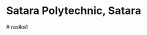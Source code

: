 <!DOCTYPE html>
<html>
<head>
    <title>Satara Polytechnic, Satara</title>
</head>
<body>
    <h1>Satara Polytechnic, Satara</h1>
</body>
</html>
# rasika1
